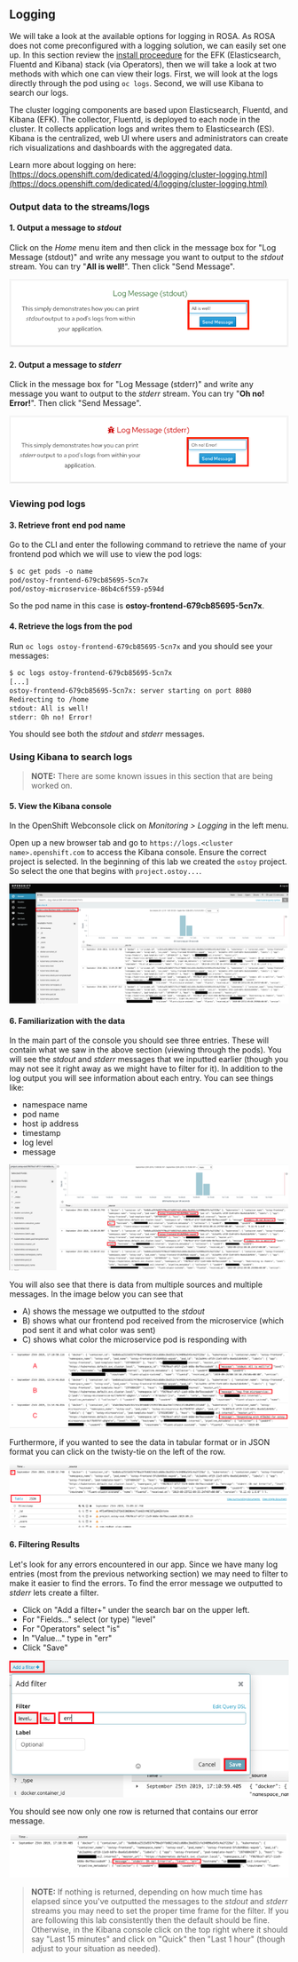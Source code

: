 ## Logging
We will take a look at the available options for logging in ROSA.  As ROSA does not come preconfigured with a logging solution, we can easily set one up. In this section review the [install proceedure](https://docs.openshift.com/dedicated/4/logging/dedicated-cluster-deploying.html#dedicated-cluster-install-deploy) for the EFK (Elasticsearch, Fluentd and Kibana) stack (via Operators), then we will take a look at two methods with which one can view their logs. First, we will look at the logs directly through the pod using `oc logs`.  Second, we will use Kibana to search our logs.

The cluster logging components are based upon Elasticsearch, Fluentd, and Kibana (EFK). The collector, Fluentd, is deployed to each node in the cluster. It collects application logs and writes them to Elasticsearch (ES). Kibana is the centralized, web UI where users and administrators can create rich visualizations and dashboards with the aggregated data.

Learn more about logging on here: [https://docs.openshift.com/dedicated/4/logging/cluster-logging.html](https://docs.openshift.com/dedicated/4/logging/cluster-logging.html)

### Output data to the streams/logs

#### 1. Output a message to *stdout* 
Click on the *Home* menu item and then click in the message box for "Log Message (stdout)" and write any message you want to output to the *stdout* stream.  You can try "**All is well!**".  Then click "Send Message".

![Logging stdout](images/9-ostoy-stdout.png)

#### 2. Output a message to *stderr*
Click in the message box for "Log Message (stderr)" and write any message you want to output to the *stderr* stream. You can try "**Oh no! Error!**".  Then click "Send Message".

![Logging stderr](images/9-ostoy-stderr.png)

### Viewing pod logs

#### 3. Retrieve front end pod name
Go to the CLI and enter the following command to retrieve the name of your frontend pod which we will use to view the pod logs:

	$ oc get pods -o name
	pod/ostoy-frontend-679cb85695-5cn7x
	pod/ostoy-microservice-86b4c6f559-p594d

So the pod name in this case is **ostoy-frontend-679cb85695-5cn7x**.  

#### 4. Retrieve the logs from the pod
Run `oc logs ostoy-frontend-679cb85695-5cn7x` and you should see your messages:

	$ oc logs ostoy-frontend-679cb85695-5cn7x
	[...]
	ostoy-frontend-679cb85695-5cn7x: server starting on port 8080
	Redirecting to /home
	stdout: All is well!
	stderr: Oh no! Error!

You should see both the *stdout* and *stderr* messages.

### Using Kibana to search logs

>**NOTE:** There are some known issues in this section that are being worked on.

#### 5. View the Kibana console
In the OpenShift Webconsole click on *Monitoring > Logging* in the left menu.

Open up a new browser tab and go to `https://logs.<cluster name>.openshift.com` to access the Kibana console.  Ensure the correct project is selected.  In the beginning of this lab we created the `ostoy` project. So select the one that begins with `project.ostoy...`.

![Kibana console](images/9-kibana.png)

#### 6. Familiarization with the data
In the main part of the console you should see three entries. These will contain what we saw in the above section (viewing through the pods).  You will see the *stdout* and *stderr* messages that we inputted earlier (though you may not see it right away as we might have to filter for it).  In addition to the log output you will see information about each entry.  You can see things like:
- namespace name
- pod name
- host ip address
- timestamp
- log level
- message

![Kibana data](images/9-logoutput.png)

You will also see that there is data from multiple sources and multiple messages.  In the image below you can see that 
- A) shows the message we outputted to the *stdout*
- B) shows what our frontend pod received from the microservice (which pod sent it and what color was sent)  
- C) shows what color the microservice pod is responding with

![log data](images/9-logdata.png)

Furthermore, if you wanted to see the data in tabular format or in JSON format you can click on the twisty-tie on the left of the row.

![Expand data](images/9-expandlog.png)

#### 6. Filtering Results
Let's look for any errors encountered in our app.  Since we have many log entries (most from the previous networking section) we may need to filter to make it easier to find the errors.  To find the error message we outputted to *stderr* lets create a filter.  

- Click on "Add a filter+" under the search bar on the upper left.
- For "Fields..." select (or type) "level"
- For "Operators" select "is"
- In "Value..." type in "err"
- Click "Save"

![Expand data](images/9-filtererr.png)

You should see now only one row is returned that contains our error message.

![Expand data](images/9-erronly.png)

> **NOTE:** If nothing is returned, depending on how much time has elapsed since you've outputted the messages to the *stdout* and *stderr* streams you may need to set the proper time frame for the filter.  If you are following this lab consistently then the default should be fine.  Otherwise, in the Kibana console click on the top right where it should say "Last 15 minutes" and click on "Quick" then "Last 1 hour" (though adjust to your situation as needed).
